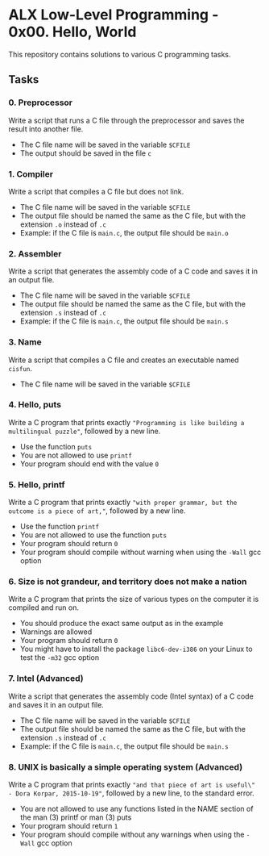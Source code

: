 # ALX Low-Level Programming - 0x00. Hello, World

This repository contains solutions to various C programming tasks.

## Tasks

### 0. Preprocessor
Write a script that runs a C file through the preprocessor and saves the result into another file.

- The C file name will be saved in the variable `$CFILE`
- The output should be saved in the file `c`

### 1. Compiler
Write a script that compiles a C file but does not link.

- The C file name will be saved in the variable `$CFILE`
- The output file should be named the same as the C file, but with the extension `.o` instead of `.c`
- Example: if the C file is `main.c`, the output file should be `main.o`

### 2. Assembler
Write a script that generates the assembly code of a C code and saves it in an output file.

- The C file name will be saved in the variable `$CFILE`
- The output file should be named the same as the C file, but with the extension `.s` instead of `.c`
- Example: if the C file is `main.c`, the output file should be `main.s`

### 3. Name
Write a script that compiles a C file and creates an executable named `cisfun`.

- The C file name will be saved in the variable `$CFILE`

### 4. Hello, puts
Write a C program that prints exactly `"Programming is like building a multilingual puzzle"`, followed by a new line.

- Use the function `puts`
- You are not allowed to use `printf`
- Your program should end with the value `0`

### 5. Hello, printf
Write a C program that prints exactly `"with proper grammar, but the outcome is a piece of art,"`, followed by a new line.

- Use the function `printf`
- You are not allowed to use the function `puts`
- Your program should return `0`
- Your program should compile without warning when using the `-Wall` gcc option

### 6. Size is not grandeur, and territory does not make a nation
Write a C program that prints the size of various types on the computer it is compiled and run on.

- You should produce the exact same output as in the example
- Warnings are allowed
- Your program should return `0`
- You might have to install the package `libc6-dev-i386` on your Linux to test the `-m32` gcc option

### 7. Intel (Advanced)
Write a script that generates the assembly code (Intel syntax) of a C code and saves it in an output file.

- The C file name will be saved in the variable `$CFILE`
- The output file should be named the same as the C file, but with the extension `.s` instead of `.c`
- Example: if the C file is `main.c`, the output file should be `main.s`

### 8. UNIX is basically a simple operating system (Advanced)
Write a C program that prints exactly `"and that piece of art is useful\" - Dora Korpar, 2015-10-19"`, followed by a new line, to the standard error.

- You are not allowed to use any functions listed in the NAME section of the man (3) printf or man (3) puts
- Your program should return `1`
- Your program should compile without any warnings when using the `-Wall` gcc option
